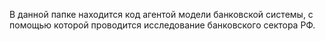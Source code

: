 В данной папке находится код агентой модели банковской системы, с помощью которой проводится исследование банковского сектора РФ.

